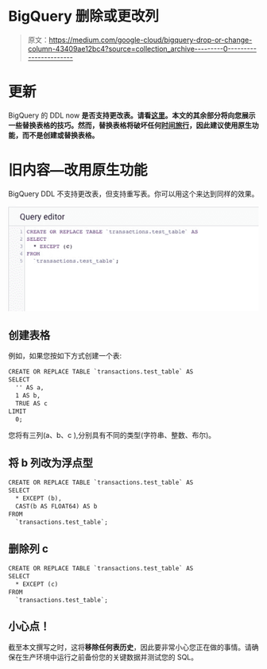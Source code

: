 # BigQuery 删除或更改列

> 原文：<https://medium.com/google-cloud/bigquery-drop-or-change-column-43409ae12bc4?source=collection_archive---------0----------------------->

# 更新

BigQuery 的 DDL now **是否支持更改表。请看[这里](https://cloud.google.com/bigquery/docs/managing-table-schemas)。本文的其余部分将向您展示一些替换表格的技巧。然而，替换表格将破坏任何[时间旅行](https://cloud.google.com/bigquery/docs/time-travel)，因此建议使用原生功能，而不是创建或替换表格。**

# 旧内容—改用原生功能

BigQuery DDL 不支持更改表，但支持重写表。你可以用这个来达到同样的效果。

![](img/c309f4043e90eb96a7c20b6b96245666.png)

## 创建表格

例如，如果您按如下方式创建一个表:

```
CREATE OR REPLACE TABLE `transactions.test_table` AS
SELECT
  '' AS a,
  1 AS b,
  TRUE AS c
LIMIT
  0;
```

您将有三列(a、b、c ),分别具有不同的类型(字符串、整数、布尔)。

## 将 b 列改为浮点型

```
CREATE OR REPLACE TABLE `transactions.test_table` AS
SELECT
  * EXCEPT (b),
  CAST(b AS FLOAT64) AS b
FROM
  `transactions.test_table`;
```

## 删除列 c

```
CREATE OR REPLACE TABLE `transactions.test_table` AS
SELECT
  * EXCEPT (c)
FROM
  `transactions.test_table`;
```

## 小心点！

截至本文撰写之时，这将**移除任何表历史**，因此要非常小心您正在做的事情。请确保在生产环境中运行之前备份您的关键数据并测试您的 SQL。